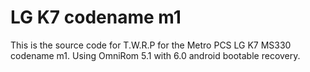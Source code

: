# LG K7 codename m1
This is the source code for T.W.R.P for the Metro PCS LG K7 MS330 codename m1. Using OmniRom 5.1 with 6.0 android bootable recovery.
